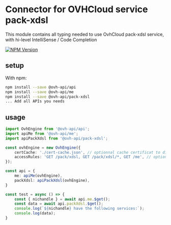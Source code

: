 # Connector for OVHCloud service pack-xdsl

This module contains all typing needed to use OvhCloud pack-xdsl service, with hi-level IntelliSense / Code Completion

[![NPM Version](https://img.shields.io/npm/v/@ovh-api/pack-xdsl.svg?style=flat)](https://www.npmjs.org/package/@ovh-api/pack-xdsl)

## setup

With npm:
````bash
npm install --save @ovh-api/api
npm install --save @ovh-api/me
npm install --save @ovh-api/pack-xdsl
... Add all APIs you needs
````

## usage

````typescript
import OvhEngine from '@ovh-api/api';
import apiMe from '@ovh-api/me';
import apiPackXdsl from '@ovh-api/pack-xdsl';

const ovhEngine = new OvhEngine({ 
    certCache: './cert-cache.json', // optionnal cache certificat to disk
    accessRules: 'GET /pack/xdsl, GET /pack/xdsl/*, GET /me', // optionnal limit the requested privileges.
});

const api = {
    me: apiMe(ovhEngine),
    packXdsl: apiPackXdsl(ovhEngine),
}

const test = async () => {
    const { nichandle } = await api.me.$get();
    const data = await api.packXdsl.$get();
    console.log(`${nichandle} have the following services:`);
    console.log(data);
}

````